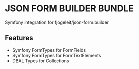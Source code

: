 # JSON FORM BUILDER BUNDLE

 Symfony integration for fjogeleit/json-form.builder
 
 ## Features
 
 * Symfony FormTypes for FormFields
 * Symfony FormTypes for FormTextElements
 * DBAL Types for Collections
